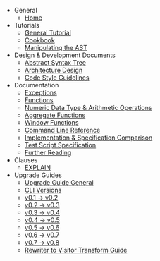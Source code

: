 * General
  * [Home](https://github.com/partiql/partiql-lang-kotlin/wiki/Home)
* Tutorials
  * [General Tutorial](https://github.com/partiql/partiql-lang-kotlin/wiki/Tutorial)
  * [Cookbook](https://github.com/partiql/partiql-lang-kotlin/wiki/Cookbook)
  * [Manipulating the AST](https://github.com/partiql/partiql-lang-kotlin/wiki/Manipulating-the-AST)
* Design & Development Documents
  * [Abstract Syntax Tree](https://github.com/partiql/partiql-lang-kotlin/wiki/Abstract-Syntax-Tree)
  * [Architecture Design](https://github.com/partiql/partiql-lang-kotlin/wiki/Architecture-Design)
  * [Code Style Guidelines](https://github.com/partiql/partiql-lang-kotlin/wiki/CODE-STYLE)
* Documentation
  * [Exceptions](https://github.com/partiql/partiql-lang-kotlin/wiki/Exceptions)
  * [Functions](https://github.com/partiql/partiql-lang-kotlin/wiki/Functions)
  * [Numeric Data Type & Arithmetic Operations](https://github.com/partiql/partiql-lang-kotlin/wiki/Numeric-Data-Type-&-Arithmetic-Operations)
  * [Aggregate Functions](https://github.com/partiql/partiql-lang-kotlin/wiki/Aggregate-Functions)
  * [Window Functions](https://github.com/partiql/partiql-lang-kotlin/wiki/Window-Functions)
  * [Command Line Reference](https://github.com/partiql/partiql-lang-kotlin/wiki/Command-Line-Tutorial)
  * [Implementation & Specification Comparison](https://github.com/partiql/partiql-lang-kotlin/wiki/Implementation-&-Specification-Comparison)
  * [Test Script Specification](https://github.com/partiql/partiql-lang-kotlin/wiki/Test-Script-Specification)
  * [Further Reading](https://github.com/partiql/partiql-lang-kotlin/wiki/Further-Reading)
* Clauses
  * [EXPLAIN](https://github.com/partiql/partiql-lang-kotlin/wiki/Explain)
* Upgrade Guides
  * [Upgrade Guide General](https://github.com/partiql/partiql-lang-kotlin/wiki/upgrade-guide)
  * [CLI Versions](https://github.com/partiql/partiql-lang-kotlin/wiki/cli-versions)
  * [v0.1 -> v0.2](https://github.com/partiql/partiql-lang-kotlin/wiki/v0.1-to-v0.2-upgrade)
  * [v0.2 -> v0.3](https://github.com/partiql/partiql-lang-kotlin/wiki/v0.2-to-v0.3-upgrade)
  * [v0.3 -> v0.4](https://github.com/partiql/partiql-lang-kotlin/wiki/v0.3-to-v0.4-upgrade)
  * [v0.4 -> v0.5](https://github.com/partiql/partiql-lang-kotlin/wiki/v0.4-to-v0.5-upgrade)
  * [v0.5 -> v0.6](https://github.com/partiql/partiql-lang-kotlin/wiki/v0.5-to-v0.6-upgrade)
  * [v0.6 -> v0.7](https://github.com/partiql/partiql-lang-kotlin/wiki/v0.6-to-v0.7-upgrade)
  * [v0.7 -> v0.8](https://github.com/partiql/partiql-lang-kotlin/wiki/v0.7-to-v0.8-upgrade)
  * [Rewriter to Visitor Transform Guide](https://github.com/partiql/partiql-lang-kotlin/wiki/Rewriter-to-Visitor-Transform-Guide)

